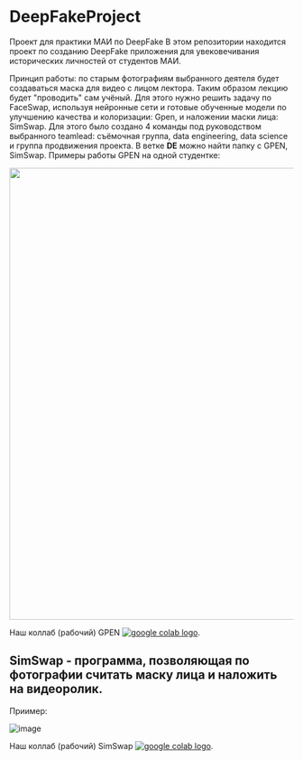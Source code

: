# DeepFakeProject
Проект для практики МАИ по DeepFake
В этом репозитории находится проект по созданию DeepFake приложения для увековечивания исторических личностей от студентов МАИ.

Принцип работы: по старым фотографиям выбранного деятеля будет создаваться маска для видео с лицом лектора. Таким образом лекцию будет "проводить" сам учёный. Для этого нужно решить задачу по FaceSwap, используя нейронные сети и готовые обученные модели по улучшению качества и колоризации: Gpen, и наложении маски лица: SimSwap.
Для этого было создано 4 команды под руководством выбранного teamlead: съёмочная группа, data engineering, data science и группа продвижения проекта.
В ветке **DE** можно найти папку с GPEN, SimSwap.
Примеры работы GPEN на одной студентке:

<img src="https://user-images.githubusercontent.com/92042521/178322303-f7237688-a359-406e-84da-a48318450eeb.jpg" width="800" height="800">

Наш коллаб (рабочий) GPEN <a href="https://colab.research.google.com/drive/1fPUsJCpQipp2Z5B5GbEXqpBGsMp-nvjm?usp=sharing"><img src="https://colab.research.google.com/assets/colab-badge.svg" alt="google colab logo"></a>.

## SimSwap - программа, позволяющая по фотографии считать маску лица и наложить на видеоролик. 
Приимер:

![image](https://user-images.githubusercontent.com/92042521/178327206-e002ee55-236e-45ef-bc88-c06fd1c6931d.png)



Наш коллаб (рабочий) SimSwap <a href="https://colab.research.google.com/drive/1fPUsJCpQipp2Z5B5GbEXqpBGsMp-nvjm?usp=sharing"><img src="https://colab.research.google.com/assets/colab-badge.svg" alt="google colab logo"></a>.






